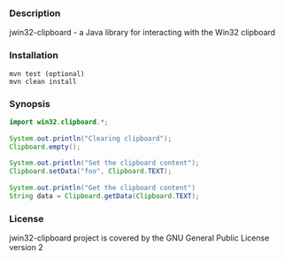### Description
jwin32-clipboard - a Java library for interacting with the Win32 clipboard

### Installation
```
mvn test (optional)
mvn clean install
```
   
### Synopsis
```java
import win32.clipboard.*;
   
System.out.println("Clearing clipboard");
Clipboard.empty();
   
System.out.println("Set the clipboard content");
Clipboard.setData("foo", Clipboard.TEXT);
   
System.out.println("Get the clipboard content")
String data = Clipboard.getData(Clipboard.TEXT);
```

### License
jwin32-clipboard project is covered by the GNU General Public License version 2
